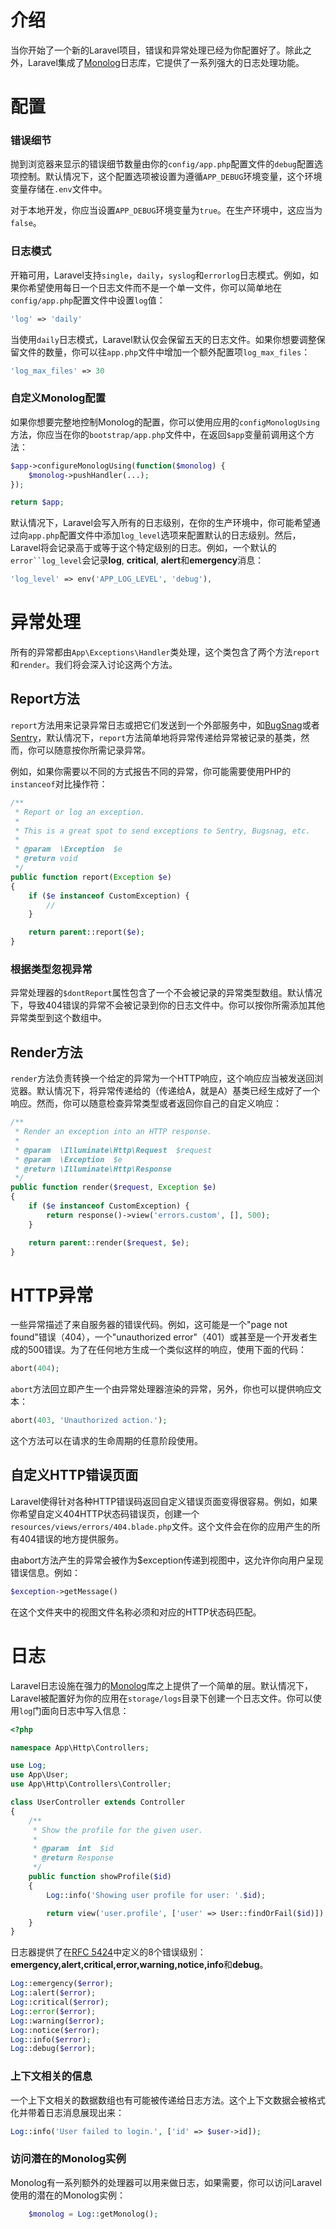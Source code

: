 # 介绍

当你开始了一个新的Laravel项目，错误和异常处理已经为你配置好了。除此之外，Laravel集成了[Monolog](https://github.com/Seldaek/monolog)日志库，它提供了一系列强大的日志处理功能。

# 配置

### 错误细节

抛到浏览器来显示的错误细节数量由你的`config/app.php`配置文件的`debug`配置选项控制。默认情况下，这个配置选项被设置为遵循`APP_DEBUG`环境变量，这个环境变量存储在`.env`文件中。

对于本地开发，你应当设置`APP_DEBUG`环境变量为`true`。在生产环境中，这应当为`false`。

### 日志模式

开箱可用，Laravel支持`single`，`daily`，`syslog`和`errorlog`日志模式。例如，如果你希望使用每日一个日志文件而不是一个单一文件，你可以简单地在`config/app.php`配置文件中设置`log`值：

```php
'log' => 'daily'
```

当使用`daily`日志模式，Laravel默认仅会保留五天的日志文件。如果你想要调整保留文件的数量，你可以往`app.php`文件中增加一个额外配置项`log_max_files`：

```php
'log_max_files' => 30
```

### 自定义Monolog配置

如果你想要完整地控制Monolog的配置，你可以使用应用的`configMonologUsing`方法，你应当在你的`bootstrap/app.php`文件中，在返回`$app`变量前调用这个方法：

```php
$app->configureMonologUsing(function($monolog) {
    $monolog->pushHandler(...);
});

return $app;
```

默认情况下，Laravel会写入所有的日志级别，在你的生产环境中，你可能希望通过向`app.php`配置文件中添加`log_level`选项来配置默认的日志级别。然后，Laravel将会记录高于或等于这个特定级别的日志。例如，一个默认的`error``log_level`会记录**log**, **critical**, **alert**和**emergency**消息：

```php
'log_level' => env('APP_LOG_LEVEL', 'debug'),
```

# 异常处理

所有的异常都由`App\Exceptions\Handler`类处理，这个类包含了两个方法`report`和`render`。我们将会深入讨论这两个方法。

## Report方法

`report`方法用来记录异常日志或把它们发送到一个外部服务中，如[BugSnag](https://bugsnag.com/)或者[Sentry](https://github.com/getsentry/sentry-laravel)，默认情况下，`report`方法简单地将异常传递给异常被记录的基类，然而，你可以随意按你所需记录异常。

例如，如果你需要以不同的方式报告不同的异常，你可能需要使用PHP的`instanceof`对比操作符：

```php
/**
 * Report or log an exception.
 *
 * This is a great spot to send exceptions to Sentry, Bugsnag, etc.
 *
 * @param  \Exception  $e
 * @return void
 */
public function report(Exception $e)
{
    if ($e instanceof CustomException) {
        //
    }

    return parent::report($e);
}
```

### 根据类型忽视异常

异常处理器的`$dontReport`属性包含了一个不会被记录的异常类型数组。默认情况下，导致404错误的异常不会被记录到你的日志文件中。你可以按你所需添加其他异常类型到这个数组中。

## Render方法

`render`方法负责转换一个给定的异常为一个HTTP响应，这个响应应当被发送回浏览器。默认情况下，将异常传递给的（传递给A，就是A）基类已经生成好了一个响应。然而，你可以随意检查异常类型或者返回你自己的自定义响应：

```php
/**
 * Render an exception into an HTTP response.
 *
 * @param  \Illuminate\Http\Request  $request
 * @param  \Exception  $e
 * @return \Illuminate\Http\Response
 */
public function render($request, Exception $e)
{
    if ($e instanceof CustomException) {
        return response()->view('errors.custom', [], 500);
    }

    return parent::render($request, $e);
}
```

# HTTP异常

一些异常描述了来自服务器的错误代码。例如，这可能是一个"page not found"错误（404），一个"unauthorized error"（401）或甚至是一个开发者生成的500错误。为了在任何地方生成一个类似这样的响应，使用下面的代码：

```php
abort(404);
```

`abort`方法回立即产生一个由异常处理器渲染的异常，另外，你也可以提供响应文本：

```php
abort(403, 'Unauthorized action.');
```

这个方法可以在请求的生命周期的任意阶段使用。

## 自定义HTTP错误页面

Laravel使得针对各种HTTP错误码返回自定义错误页面变得很容易。例如，如果你希望自定义404HTTP状态码错误页，创建一个`resources/views/errors/404.blade.php`文件。这个文件会在你的应用产生的所有404错误的地方提供服务。

由abort方法产生的异常会被作为$exception传递到视图中，这允许你向用户呈现错误信息。例如：

```php
$exception->getMessage()
```

在这个文件夹中的视图文件名称必须和对应的HTTP状态码匹配。

# 日志

Laravel日志设施在强力的[Monolog](http://github.com/seldaek/monolog)库之上提供了一个简单的层。默认情况下，Laravel被配置好为你的应用在`storage/logs`目录下创建一个日志文件。你可以使用`log`门面向日志中写入信息：

```php
<?php

namespace App\Http\Controllers;

use Log;
use App\User;
use App\Http\Controllers\Controller;

class UserController extends Controller
{
    /**
     * Show the profile for the given user.
     *
     * @param  int  $id
     * @return Response
     */
    public function showProfile($id)
    {
        Log::info('Showing user profile for user: '.$id);

        return view('user.profile', ['user' => User::findOrFail($id)]);
    }
}
```

日志器提供了在[RFC 5424](http://tools.ietf.org/html/rfc5424)中定义的8个错误级别：**emergency,alert,critical,error,warning,notice,info**和**debug**。

```php
Log::emergency($error);
Log::alert($error);
Log::critical($error);
Log::error($error);
Log::warning($error);
Log::notice($error);
Log::info($error);
Log::debug($error);
```

### 上下文相关的信息

一个上下文相关的数据数组也有可能被传递给日志方法。这个上下文数据会被格式化并带着日志消息展现出来：

```php
Log::info('User failed to login.', ['id' => $user->id]);
```

### 访问潜在的Monolog实例

Monolog有一系列额外的处理器可以用来做日志，如果需要，你可以访问Laravel使用的潜在的Monolog实例：

```php
    $monolog = Log::getMonolog();
```

